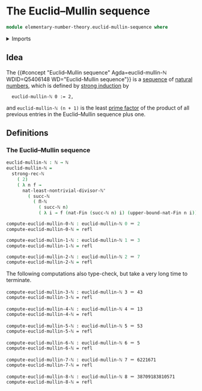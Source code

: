 # The Euclid–Mullin sequence

```agda
module elementary-number-theory.euclid-mullin-sequence where
```

<details><summary>Imports</summary>

```agda
open import elementary-number-theory.natural-numbers
open import elementary-number-theory.nontrivial-divisors-natural-numbers
open import elementary-number-theory.products-of-natural-numbers
open import elementary-number-theory.strict-inequality-natural-numbers
open import elementary-number-theory.strong-induction-natural-numbers

open import foundation.dependent-pair-types
open import foundation.identity-types
open import foundation.unit-type

open import univalent-combinatorics.standard-finite-types
```

</details>

## Idea

The
{{#concept "Euclid–Mullin sequence" Agda=euclid-mullin-ℕ WDID=Q5406148 WD="Euclid-Mullin sequence"}}
is a [sequence](foundation.sequences.md) of
[natural numbers](elementary-number-theory.natural-numbers.md), which is defined
by
[strong induction](elementary-number-theory.strong-induction-natural-numbers.md)
by

```text
  euclid-mullin-ℕ 0 := 2,
```

and `euclid-mullin-ℕ (n + 1)` is the least
[prime factor](elementary-number-theory.prime-numbers.md) of the product of all
previous entries in the Euclid–Mullin sequence plus one.

## Definitions

### The Euclid–Mullin sequence

```agda
euclid-mullin-ℕ : ℕ → ℕ
euclid-mullin-ℕ =
  strong-rec-ℕ
    ( 2)
    ( λ n f →
      nat-least-nontrivial-divisor-ℕ'
        ( succ-ℕ
          ( Π-ℕ
            ( succ-ℕ n)
            ( λ i → f (nat-Fin (succ-ℕ n) i) (upper-bound-nat-Fin n i)))))

compute-euclid-mullin-0-ℕ : euclid-mullin-ℕ 0 ＝ 2
compute-euclid-mullin-0-ℕ = refl

compute-euclid-mullin-1-ℕ : euclid-mullin-ℕ 1 ＝ 3
compute-euclid-mullin-1-ℕ = refl

compute-euclid-mullin-2-ℕ : euclid-mullin-ℕ 2 ＝ 7
compute-euclid-mullin-2-ℕ = refl
```

The following computations also type-check, but take a very long time to
terminate.

```text
compute-euclid-mullin-3-ℕ : euclid-mullin-ℕ 3 ＝ 43
compute-euclid-mullin-3-ℕ = refl

compute-euclid-mullin-4-ℕ : euclid-mullin-ℕ 4 ＝ 13
compute-euclid-mullin-4-ℕ = refl

compute-euclid-mullin-5-ℕ : euclid-mullin-ℕ 5 ＝ 53
compute-euclid-mullin-5-ℕ = refl

compute-euclid-mullin-6-ℕ : euclid-mullin-ℕ 6 ＝ 5
compute-euclid-mullin-6-ℕ = refl

compute-euclid-mullin-7-ℕ : euclid-mullin-ℕ 7 ＝ 6221671
compute-euclid-mullin-7-ℕ = refl

compute-euclid-mullin-8-ℕ : euclid-mullin-ℕ 8 ＝ 38709183810571
compute-euclid-mullin-8-ℕ = refl
```
